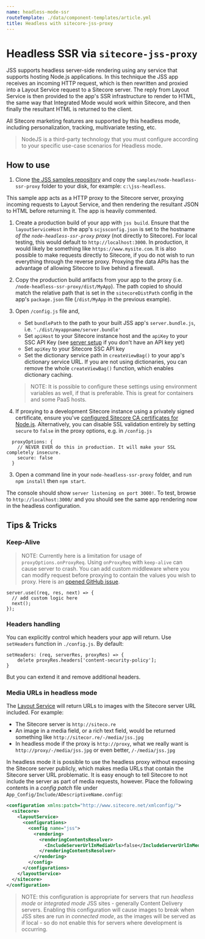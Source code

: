 ```yaml
---
name: headless-mode-ssr
routeTemplate: ./data/component-templates/article.yml
title: Headless with sitecore-jss-proxy
---
```


# Headless SSR via `sitecore-jss-proxy`

JSS supports headless server-side rendering using any service that supports hosting Node.js applications. In this technique the JSS app receives an incoming HTTP request, which is then rewritten and proxied into a Layout Service request to a Sitecore server. The reply from Layout Service is then provided to the app's SSR infrastructure to render to HTML, the same way that Integrated Mode would work within Sitecore, and then finally the resultant HTML is returned to the client.

All Sitecore marketing features are supported by this headless mode, including personalization, tracking, multivariate testing, etc.

 > NodeJS is a third-party technology that you must configure according to your specific use-case scenarios for Headless mode.

## How to use

1. Clone [the JSS samples repository](https://github.com/sitecore/jss) and copy the `samples/node-headless-ssr-proxy` folder to your disk, for example: `c:\jss-headless`.

  This sample app acts as a HTTP proxy to the Sitecore server, proxying incoming requests to Layout Service, and then rendering the resultant JSON to HTML before returning it. The app is heavily commented.

1. Create a production build of your app with `jss build`. Ensure that the `layoutServiceHost` in the app's `scjssconfig.json` is set to the hostname _of the `node-headless-ssr-proxy` proxy_ (not directly to Sitecore). For local testing, this would default to `http://localhost:3000`. In production, it would likely be something like `https://www.mysite.com`. It is also possible to make requests directly to Sitecore, if you do not wish to run everything through the reverse proxy. Proxying the data APIs has the advantage of allowing Sitecore to live behind a firewall.

1. Copy the production build artifacts from your app to the proxy (i.e. `/node-headless-ssr-proxy/dist/MyApp`). The path copied to should match the relative path that is set in the `sitecoreDistPath` config in the app's `package.json` file (`/dist/MyApp` in the previous example).

1. Open `/config.js` file and,
    * Set `bundlePath` to the path to your built JSS app's `server.bundle.js`, i.e. `'./dist/myappname/server.bundle'`
    * Set `apiHost` to your Sitecore instance host and the `apiKey` to your SSC API Key (see [server setup](/docs/client-frameworks/getting-started/jss-server-install) if you don't have an API key yet)
    * Set `apiKey` to your Sitecore SSC API key
    * Set the dictionary service path in `createViewBag()` to your app's dictionary service URL. If you are not using dictionaries, you can remove the whole `createViewBag()` function, which enables dictionary caching.

    > NOTE: It is possible to configure these settings using environment variables as well, if that is preferable. This is great for containers and some PaaS hosts.

2. If proxying to a development Sitecore instance using a privately signed certificate, ensure you've [configured Sitecore CA certificates for Node.js](/docs/fundamentals/troubleshooting/node-certificates). Alternatively, you can disable SSL validation entirely by setting `secure` to `false` in the proxy options, e.g. in `/config.js`

```
  proxyOptions: {
    // NEVER EVER do this in production. It will make your SSL completely insecure.
    secure: false
  }
```

3. Open a command line in your `node-headless-ssr-proxy` folder, and run `npm install` then `npm start`.

  The console should show `server listening on port 3000!`.
  To test, browse to `http://localhost:3000/` and you should see the same app rendering now in the headless configuration.

## Tips & Tricks

### Keep-Alive

> NOTE: Currently here is a limitation for usage of `proxyOptions.onProxyReq`. Using `onProxyReq` with `keep-alive` can cause server to crash. You can add custom middleware where you can modify request before proxying to contain the values you wish to proxy. Here is an [opened GitHub issue](https://github.com/chimurai/http-proxy-middleware/issues/472).

```
server.use((req, res, next) => {
  // add custom logic here
  next();
});
```

### Headers handling

You can explicitly control which headers your app will return. Use `setHeaders` function in `./config.js`.
By default:
```
setHeaders: (req, serverRes, proxyRes) => {
	delete proxyRes.headers['content-security-policy'];
}
```
But you can extend it and remove additional headers.

### Media URLs in headless mode

The [Layout Service](/docs/fundamentals/services/layout-service) will return URLs to images with the Sitecore server URL included. For example:

* The Sitecore server is `http://siteco.re`
* An image in a media field, or a rich text field, would be returned something like `http://sitecor.re/-/media/jss.jpg`
* In headless mode if the proxy is `http://proxy`, what we really want is `http://proxy/-/media/jss.jpg` or even better, `/-/media/jss.jpg`

In headless mode it is possible to use the headless proxy without exposing the Sitecore server publicly, which makes media URLs that contain the Sitecore server URL problematic. It is easy enough to tell Sitecore to not include the server as part of media requests, however. Place the following contents in a _config patch_ file under `App_Config/Include/ADescriptiveName.config`:

```xml
<configuration xmlns:patch="http://www.sitecore.net/xmlconfig/">
  <sitecore>
    <layoutService>
      <configurations>
        <config name="jss">
          <rendering>
            <renderingContentsResolver>
              <IncludeServerUrlInMediaUrls>false</IncludeServerUrlInMediaUrls>
            </renderingContentsResolver>
          </rendering>
        </config>
      </configurations>
    </layoutService>
  </sitecore>
</configuration>
```

> NOTE: this configuration is appropriate for servers that run _headless mode_ or _integrated mode_ JSS sites - generally Content Delivery servers. Enabling this configuration will cause images to break when JSS sites are run in _connected mode_, as the images will be served as if local - so do not enable this for servers where development is occurring.
